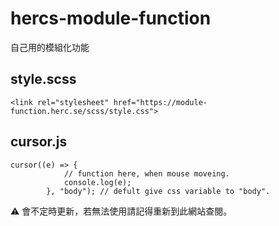 # hercs-module-function
自己用的模組化功能

## style.scss

```
<link rel="stylesheet" href="https://module-function.herc.se/scss/style.css">
```

## cursor.js

```
cursor((e) => {
            // function here, when mouse moveing.
            console.log(e);
        }, "body"); // defult give css variable to "body".
```



⚠ 會不定時更新，若無法使用請記得重新到此網站查閱。
